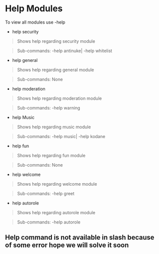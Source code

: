 # Help Modules

To view all modules use -help 

- help security

>Shows help regarding security module

>Sub-commands: -help antinuke| -help whitelist

- help general

>Shows help regarding general module

>Sub-commands: None

- help moderation
 
>Shows help regarding moderation module

>Sub-commands: -help warning

- help Music
 
>Shows help regarding music module

>Sub-commands: -help music| -help kodane

- help fun

>Shows help regarding fun module

>Sub-commands: None

- help welcome

>Shows help regarding welcome module

>Sub-commands: -help greet

- help autorole

>Shows help regarding autorole module

>Sub-commands: -help autorole

## Help command is not available in slash because of some error hope we will solve it soon
